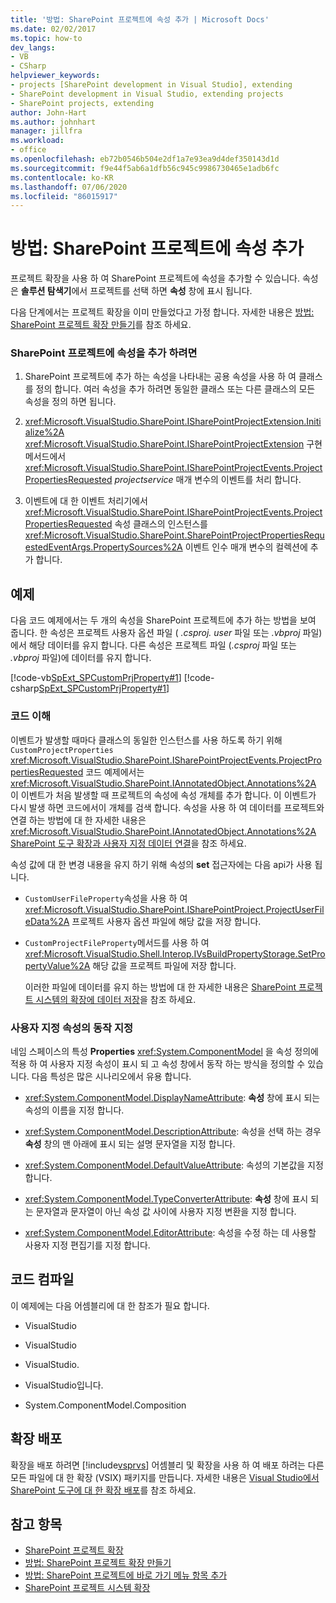 ```yaml
---
title: '방법: SharePoint 프로젝트에 속성 추가 | Microsoft Docs'
ms.date: 02/02/2017
ms.topic: how-to
dev_langs:
- VB
- CSharp
helpviewer_keywords:
- projects [SharePoint development in Visual Studio], extending
- SharePoint development in Visual Studio, extending projects
- SharePoint projects, extending
author: John-Hart
ms.author: johnhart
manager: jillfra
ms.workload:
- office
ms.openlocfilehash: eb72b0546b504e2df1a7e93ea9d4def350143d1d
ms.sourcegitcommit: f9e44f5ab6a1dfb56c945c9986730465e1adb6fc
ms.contentlocale: ko-KR
ms.lasthandoff: 07/06/2020
ms.locfileid: "86015917"
---
```

# <a name="how-to-add-a-property-to-sharepoint-projects"></a>방법: SharePoint 프로젝트에 속성 추가
  프로젝트 확장을 사용 하 여 SharePoint 프로젝트에 속성을 추가할 수 있습니다. 속성은 **솔루션 탐색기**에서 프로젝트를 선택 하면 **속성** 창에 표시 됩니다.

 다음 단계에서는 프로젝트 확장을 이미 만들었다고 가정 합니다. 자세한 내용은 [방법: SharePoint 프로젝트 확장 만들기](../sharepoint/how-to-create-a-sharepoint-project-extension.md)를 참조 하세요.

### <a name="to-add-a-property-to-a-sharepoint-project"></a>SharePoint 프로젝트에 속성을 추가 하려면

1. SharePoint 프로젝트에 추가 하는 속성을 나타내는 공용 속성을 사용 하 여 클래스를 정의 합니다. 여러 속성을 추가 하려면 동일한 클래스 또는 다른 클래스의 모든 속성을 정의 하면 됩니다.

2. <xref:Microsoft.VisualStudio.SharePoint.ISharePointProjectExtension.Initialize%2A> <xref:Microsoft.VisualStudio.SharePoint.ISharePointProjectExtension> 구현 메서드에서 <xref:Microsoft.VisualStudio.SharePoint.ISharePointProjectEvents.ProjectPropertiesRequested> *projectservice* 매개 변수의 이벤트를 처리 합니다.

3. 이벤트에 대 한 이벤트 처리기에서 <xref:Microsoft.VisualStudio.SharePoint.ISharePointProjectEvents.ProjectPropertiesRequested> 속성 클래스의 인스턴스를 <xref:Microsoft.VisualStudio.SharePoint.SharePointProjectPropertiesRequestedEventArgs.PropertySources%2A> 이벤트 인수 매개 변수의 컬렉션에 추가 합니다.

## <a name="example"></a>예제
 다음 코드 예제에서는 두 개의 속성을 SharePoint 프로젝트에 추가 하는 방법을 보여 줍니다. 한 속성은 프로젝트 사용자 옵션 파일 ( *.csproj. user* 파일 또는 *.vbproj* 파일)에서 해당 데이터를 유지 합니다. 다른 속성은 프로젝트 파일 (*.csproj* 파일 또는 *.vbproj* 파일)에 데이터를 유지 합니다.

 [!code-vb[SpExt_SPCustomPrjProperty#1](../sharepoint/codesnippet/VisualBasic/customspproperty/customproperty.vb#1)]
 [!code-csharp[SpExt_SPCustomPrjProperty#1](../sharepoint/codesnippet/CSharp/customspproperty/customproperty.cs#1)]

### <a name="understand-the-code"></a>코드 이해
 이벤트가 발생할 때마다 클래스의 동일한 인스턴스를 사용 하도록 하기 위해 `CustomProjectProperties` <xref:Microsoft.VisualStudio.SharePoint.ISharePointProjectEvents.ProjectPropertiesRequested> 코드 예제에서는 <xref:Microsoft.VisualStudio.SharePoint.IAnnotatedObject.Annotations%2A> 이 이벤트가 처음 발생할 때 프로젝트의 속성에 속성 개체를 추가 합니다. 이 이벤트가 다시 발생 하면 코드에서이 개체를 검색 합니다. 속성을 사용 하 여 데이터를 프로젝트와 연결 하는 방법에 대 한 자세한 내용은 <xref:Microsoft.VisualStudio.SharePoint.IAnnotatedObject.Annotations%2A> [SharePoint 도구 확장과 사용자 지정 데이터 연결](../sharepoint/associating-custom-data-with-sharepoint-tools-extensions.md)을 참조 하세요.

 속성 값에 대 한 변경 내용을 유지 하기 위해 속성의 **set** 접근자에는 다음 api가 사용 됩니다.

- `CustomUserFileProperty`속성을 사용 하 여 <xref:Microsoft.VisualStudio.SharePoint.ISharePointProject.ProjectUserFileData%2A> 프로젝트 사용자 옵션 파일에 해당 값을 저장 합니다.

- `CustomProjectFileProperty`메서드를 사용 하 여 <xref:Microsoft.VisualStudio.Shell.Interop.IVsBuildPropertyStorage.SetPropertyValue%2A> 해당 값을 프로젝트 파일에 저장 합니다.

  이러한 파일에 데이터를 유지 하는 방법에 대 한 자세한 내용은 [SharePoint 프로젝트 시스템의 확장에 데이터 저장](../sharepoint/saving-data-in-extensions-of-the-sharepoint-project-system.md)을 참조 하세요.

### <a name="specify-the-behavior-of-custom-properties"></a>사용자 지정 속성의 동작 지정
 네임 스페이스의 특성 **Properties** <xref:System.ComponentModel> 을 속성 정의에 적용 하 여 사용자 지정 속성이 표시 되 고 속성 창에서 동작 하는 방식을 정의할 수 있습니다. 다음 특성은 많은 시나리오에서 유용 합니다.

- <xref:System.ComponentModel.DisplayNameAttribute>: **속성** 창에 표시 되는 속성의 이름을 지정 합니다.

- <xref:System.ComponentModel.DescriptionAttribute>: 속성을 선택 하는 경우 **속성** 창의 맨 아래에 표시 되는 설명 문자열을 지정 합니다.

- <xref:System.ComponentModel.DefaultValueAttribute>: 속성의 기본값을 지정 합니다.

- <xref:System.ComponentModel.TypeConverterAttribute>: **속성** 창에 표시 되는 문자열과 문자열이 아닌 속성 값 사이에 사용자 지정 변환을 지정 합니다.

- <xref:System.ComponentModel.EditorAttribute>: 속성을 수정 하는 데 사용할 사용자 지정 편집기를 지정 합니다.

## <a name="compile-the-code"></a>코드 컴파일
 이 예제에는 다음 어셈블리에 대 한 참조가 필요 합니다.

- VisualStudio

- VisualStudio

- VisualStudio.

- VisualStudio입니다.

- System.ComponentModel.Composition

## <a name="deploy-the-extension"></a>확장 배포
 확장을 배포 하려면 [!include[vsprvs](../sharepoint/includes/vsprvs-md.md)] 어셈블리 및 확장을 사용 하 여 배포 하려는 다른 모든 파일에 대 한 확장 (VSIX) 패키지를 만듭니다. 자세한 내용은 [Visual Studio에서 SharePoint 도구에 대 한 확장 배포](../sharepoint/deploying-extensions-for-the-sharepoint-tools-in-visual-studio.md)를 참조 하세요.

## <a name="see-also"></a>참고 항목
- [SharePoint 프로젝트 확장](../sharepoint/extending-sharepoint-projects.md)
- [방법: SharePoint 프로젝트 확장 만들기](../sharepoint/how-to-create-a-sharepoint-project-extension.md)
- [방법: SharePoint 프로젝트에 바로 가기 메뉴 항목 추가](../sharepoint/how-to-add-a-shortcut-menu-item-to-sharepoint-projects.md)
- [SharePoint 프로젝트 시스템 확장](../sharepoint/extending-the-sharepoint-project-system.md)
